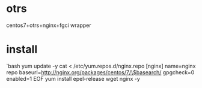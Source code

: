 # otrs
centos7+otrs+nginx+fgci wrapper
# install
`bash
yum update -y
cat <<EOF > /etc/yum.repos.d/nginx.repo
[nginx]
name=nginx repo
baseurl=http://nginx.org/packages/centos/7/\$basearch/
gpgcheck=0
enabled=1
EOF
yum install epel-release wget nginx -y

